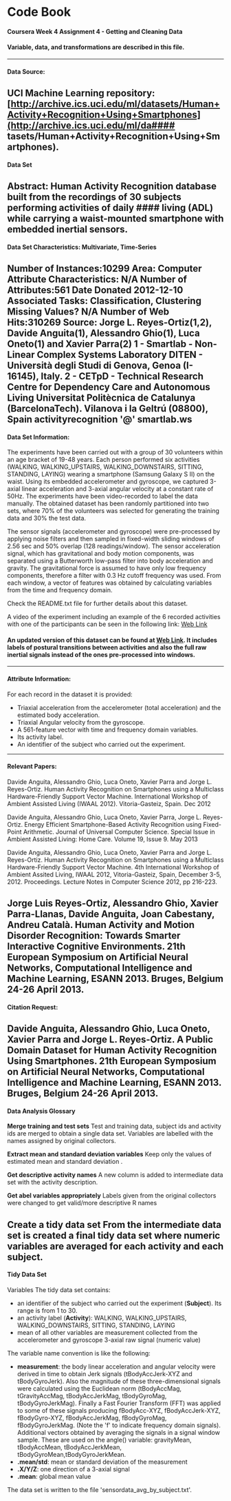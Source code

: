 # Code Book
#### Coursera Week 4 Assignment 4 - Getting and Cleaning Data

#### Variable, data, and transformations are described in this file.
-----------------------------------------------
#### Data Source:
UCI Machine Learning repository:
[http://archive.ics.uci.edu/ml/datasets/Human+Activity+Recognition+Using+Smartphones](http://archive.ics.uci.edu/ml/da#### tasets/Human+Activity+Recognition+Using+Smartphones).
-----------------------------------------------
#### Data Set
Abstract: Human Activity Recognition database built from the recordings of 30 subjects performing activities of daily #### living (ADL) while carrying a waist-mounted smartphone with embedded inertial sensors.
-----------------------------------------------
#### Data Set Characteristics: Multivariate, Time-Series
Number of Instances:10299
Area: Computer
Attribute Characteristics: N/A
Number of Attributes:561
Date Donated 2012-12-10
Associated Tasks: Classification, Clustering
Missing Values? N/A
Number of Web Hits:310269
Source:
Jorge L. Reyes-Ortiz(1,2), Davide Anguita(1), Alessandro Ghio(1), Luca Oneto(1) and Xavier Parra(2)
1 - Smartlab - Non-Linear Complex Systems Laboratory
DITEN - Università degli Studi di Genova, Genoa (I-16145), Italy. 
2 - CETpD - Technical Research Centre for Dependency Care and Autonomous Living
Universitat Politècnica de Catalunya (BarcelonaTech). Vilanova i la Geltrú (08800), Spain activityrecognition '@' smartlab.ws
-----------------------------------------------
#### Data Set Information:
The experiments have been carried out with a group of 30 volunteers within an age bracket of 19-48 years. Each person performed six activities (WALKING, WALKING_UPSTAIRS, WALKING_DOWNSTAIRS, SITTING, STANDING, LAYING) wearing a smartphone (Samsung Galaxy S II) on the waist. Using its embedded accelerometer and gyroscope, we captured 3-axial linear acceleration and 3-axial angular velocity at a constant rate of 50Hz. The experiments have been video-recorded to label the data manually. The obtained dataset has been randomly partitioned into two sets, where 70% of the volunteers was selected for generating the training data and 30% the test data. 

The sensor signals (accelerometer and gyroscope) were pre-processed by applying noise filters and then sampled in fixed-width sliding windows of 2.56 sec and 50% overlap (128 readings/window). The sensor acceleration signal, which has gravitational and body motion components, was separated using a Butterworth low-pass filter into body acceleration and gravity. The gravitational force is assumed to have only low frequency components, therefore a filter with 0.3 Hz cutoff frequency was used. From each window, a vector of features was obtained by calculating variables from the time and frequency domain.

Check the README.txt file for further details about this dataset. 

A video of the experiment including an example of the 6 recorded activities with one of the participants can be seen in the following link: [Web Link](https://youtu.be/XOEN9W05_4A)

#### An updated version of this dataset can be found at [Web Link](http://archive.ics.uci.edu/ml/datasets/Smartphone-Based+Recognition+of+Human+Activities+and+Postural+Transitions). It includes labels of postural transitions between activities and also the full raw inertial signals instead of the ones pre-processed into windows.
-----------------------------------------------
#### Attribute Information:
For each record in the dataset it is provided: 
- Triaxial acceleration from the accelerometer (total acceleration) and the estimated body acceleration. 
- Triaxial Angular velocity from the gyroscope. 
- A 561-feature vector with time and frequency domain variables. 
- Its activity label. 
- An identifier of the subject who carried out the experiment.
-----------------------------------------------
#### Relevant Papers:
Davide Anguita, Alessandro Ghio, Luca Oneto, Xavier Parra and Jorge L. Reyes-Ortiz. Human Activity Recognition on Smartphones using a Multiclass Hardware-Friendly Support Vector Machine. International Workshop of Ambient Assisted Living (IWAAL 2012). Vitoria-Gasteiz, Spain. Dec 2012 

Davide Anguita, Alessandro Ghio, Luca Oneto, Xavier Parra, Jorge L. Reyes-Ortiz. Energy Efficient Smartphone-Based Activity Recognition using Fixed-Point Arithmetic. Journal of Universal Computer Science. Special Issue in Ambient Assisted Living: Home Care. Volume 19, Issue 9. May 2013

Davide Anguita, Alessandro Ghio, Luca Oneto, Xavier Parra and Jorge L. Reyes-Ortiz. Human Activity Recognition on Smartphones using a Multiclass Hardware-Friendly Support Vector Machine. 4th International Workshop of Ambient Assited Living, IWAAL 2012, Vitoria-Gasteiz, Spain, December 3-5, 2012. Proceedings. Lecture Notes in Computer Science 2012, pp 216-223. 

Jorge Luis Reyes-Ortiz, Alessandro Ghio, Xavier Parra-Llanas, Davide Anguita, Joan Cabestany, Andreu Català. Human Activity and Motion Disorder Recognition: Towards Smarter Interactive Cognitive Environments. 21th European Symposium on Artificial Neural Networks, Computational Intelligence and Machine Learning, ESANN 2013. Bruges, Belgium 24-26 April 2013.
-----------------------------------------------
#### Citation Request:
Davide Anguita, Alessandro Ghio, Luca Oneto, Xavier Parra and Jorge L. Reyes-Ortiz. A Public Domain Dataset for Human Activity Recognition Using Smartphones. 21th European Symposium on Artificial Neural Networks, Computational Intelligence and Machine Learning, ESANN 2013. Bruges, Belgium 24-26 April 2013.
-----------------------------------------------
#### Data Analysis Glossary

__Merge training and test sets__
Test and training data, subject ids and activity ids are merged to obtain a single data set. 
Variables are labelled with the names assigned by original collectors.

__Extract mean and standard deviation variables__
Keep only the values of estimated mean and standard deviation .

__Get descriptive activity names__
A new column is added to intermediate data set with the activity description.

__Get abel variables appropriately__
Labels given from the original collectors were changed to get valid/more descriptive R names 

__Create a tidy data set__
From the intermediate data set is created a final tidy data set where numeric
variables are averaged for each activity and each subject.
-----------------------------------------------
#### Tidy Data Set
Variables
The tidy data set contains:
* an identifier of the subject who carried out the experiment (__Subject__). Its range is from 1 to 30. 
* an activity label (__Activity__): WALKING, WALKING_UPSTAIRS, WALKING_DOWNSTAIRS, SITTING, STANDING, LAYING
* mean of all other variables are measurement collected from the accelerometer and gyroscope 3-axial raw signal (numeric value)

The variable name convention is like the following: 
* __measurement__: the body linear acceleration and angular velocity were derived in time to obtain Jerk signals (tBodyAccJerk-XYZ and tBodyGyroJerk).  Also the magnitude of these three-dimensional signals were calculated using the Euclidean norm (tBodyAccMag, tGravityAccMag, tBodyAccJerkMag, tBodyGyroMag, tBodyGyroJerkMag). Finally a Fast Fourier Transform (FFT) was applied to some of these signals producing fBodyAcc-XYZ, fBodyAccJerk-XYZ, fBodyGyro-XYZ, fBodyAccJerkMag, fBodyGyroMag, fBodyGyroJerkMag. (Note the 'f' to indicate frequency domain signals). Additional vectors obtained by averaging the signals in a signal window sample. These are used on the angle() variable: gravityMean, tBodyAccMean, tBodyAccJerkMean, tBodyGyroMean,tBodyGyroJerkMean.
* __.mean/std__: mean or standard deviation of the measurement
* __.X/Y/Z__: one direction of a 3-axial signal
* __.mean__: global mean value  

The data set is written to the file 'sensordata_avg_by_subject.txt'.

